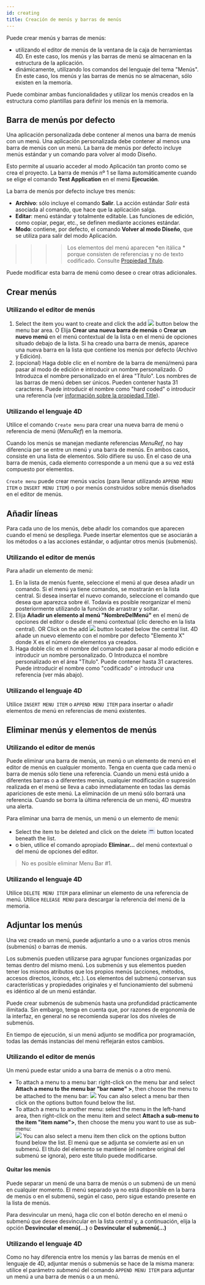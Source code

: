 ```yaml
---
id: creating
title: Creación de menús y barras de menús
---
```


Puede crear menús y barras de menús:

- utilizando el editor de menús de la ventana de la caja de herramientas 4D. En este caso, los menús y las barras de menú se almacenan en la estructura de la aplicación.
- dinámicamente, utilizando los comandos del lenguaje del tema "Menús". En este caso, los menús y las barras de menús no se almacenan, sólo existen en la memoria.

Puede combinar ambas funcionalidades y utilizar los menús creados en la estructura como plantillas para definir los menús en la memoria.

## Barra de menús por defecto

Una aplicación personalizada debe contener al menos una barra de menús con un menú. Una aplicación personalizada debe contener al menos una barra de menús con un menú. La barra de menús por defecto incluye menús estándar y un comando para volver al modo Diseño.

Esto permite al usuario acceder al modo Aplicación tan pronto como se crea el proyecto. La barra de menús nº 1 se llama automáticamente cuando se elige el comando **Test Application** en el menú **Ejecución**.

La barra de menús por defecto incluye tres menús:

- **Archivo**: sólo incluye el comando **Salir**. La acción estándar *Salir* está asociada al comando, que hace que la aplicación salga.
- **Editar**: menú estándar y totalmente editable. Las funciones de edición, como copiar, pegar, etc., se definen mediante acciones estándar.
- **Modo**: contiene, por defecto, el comando **Volver al modo Diseño**, que se utiliza para salir del modo Aplicación.
> > > > Los elementos del menú aparecen *en itálica * porque consisten de referencias y no de texto codificado. Consulte [Propiedad Título](properties.md#title).

Puede modificar esta barra de menú como desee o crear otras adicionales.

## Crear menús

### Utilizando el editor de menús

1. Select the item you want to create and click the add ![](../assets/en/Menus/PlussNew.png) button below the menu bar area. O Elija **Crear una nueva barra de menús** o **Crear un nuevo menú** en el menú contextual de la lista o en el menú de opciones situado debajo de la lista. Si ha creado una barra de menús, aparece una nueva barra en la lista que contiene los menús por defecto (Archivo y Edición).
2. (opcional) Haga doble clic en el nombre de la barra de menú/menú para pasar al modo de edición e introducir un nombre personalizado. O Introduzca el nombre personalizado en el área "Título". Los nombres de las barras de menú deben ser únicos. Pueden contener hasta 31 caracteres. Puede introducir el nombre como "hard coded" o introducir una referencia (ver [información sobre la propiedad Title](properties.md#title)).

### Utilizando el lenguaje 4D

Utilice el comando `Create menu` para crear una nueva barra de menú o referencia de menú (*MenuRef*) en la memoria.

Cuando los menús se manejan mediante referencias *MenuRef*, no hay diferencia per se entre un menú y una barra de menús. En ambos casos, consiste en una lista de elementos. Sólo difiere su uso. En el caso de una barra de menús, cada elemento corresponde a un menú que a su vez está compuesto por elementos.

`Create menu` puede crear menús vacíos (para llenar utilizando `APPEND MENU ITEM` o `INSERT MENU ITEM`) o por menús construidos sobre menús diseñados en el editor de menús.

## Añadir líneas

Para cada uno de los menús, debe añadir los comandos que aparecen cuando el menú se despliega. Puede insertar elementos que se asociarán a los métodos o a las acciones estándar, o adjuntar otros menús (submenús).

### Utilizando el editor de menús

Para añadir un elemento de menú:

1. En la lista de menús fuente, seleccione el menú al que desea añadir un comando. Si el menú ya tiene comandos, se mostrarán en la lista central. Si desea insertar el nuevo comando, seleccione el comando que desea que aparezca sobre él. Todavía es posible reorganizar el menú posteriormente utilizando la función de arrastrar y soltar.
2. Elija **Añadir un elemento al menú "NombreDelMenú"** en el menú de opciones del editor o desde el menú contextual (clic derecho en la lista central). OR Click on the add ![](../assets/en/Menus/PlussNew.png) button located below the central list. 4D añade un nuevo elemento con el nombre por defecto "Elemento X" donde X es el número de elementos ya creados.
3. Haga doble clic en el nombre del comando para pasar al modo edición e introducir un nombre personalizado. O Introduzca el nombre personalizado en el área "Título". Puede contener hasta 31 caracteres. Puede introducir el nombre como "codificado" o introducir una referencia (ver más abajo).

### Utilizando el lenguaje 4D

Utilice `INSERT MENU ITEM` o `APPEND MENU ITEM` para insertar o añadir elementos de menú en referencias de menú existentes.

## Eliminar menús y elementos de menús

### Utilizando el editor de menús

Puede eliminar una barra de menús, un menú o un elemento de menú en el editor de menús en cualquier momento. Tenga en cuenta que cada menú o barra de menús sólo tiene una referencia. Cuando un menú está unido a diferentes barras o a diferentes menús, cualquier modificación o supresión realizada en el menú se lleva a cabo inmediatamente en todas las demás apariciones de este menú. La eliminación de un menú sólo borrará una referencia. Cuando se borra la última referencia de un menú, 4D muestra una alerta.

Para eliminar una barra de menús, un menú o un elemento de menú:

- Select the item to be deleted and click on the delete ![](../assets/en/Menus/MinussNew.png) button located beneath the list.
- o bien, utilice el comando apropiado **Eliminar...** del menú contextual o del menú de opciones del editor.

> No es posible eliminar Menu Bar #1.

### Utilizando el lenguaje 4D

Utilice `DELETE MENU ITEM` para eliminar un elemento de una referencia de menú. Utilice `RELEASE MENU` para descargar la referencia del menú de la memoria.

## Adjuntar los menús

Una vez creado un menú, puede adjuntarlo a uno o a varios otros menús (submenús) o barras de menús.

Los submenús pueden utilizarse para agrupar funciones organizadas por temas dentro del mismo menú. Los submenús y sus elementos pueden tener los mismos atributos que los propios menús (acciones, métodos, accesos directos, iconos, etc.). Los elementos del submenú conservan sus características y propiedades originales y el funcionamiento del submenú es idéntico al de un menú estándar.

Puede crear submenús de submenús hasta una profundidad prácticamente ilimitada. Sin embargo, tenga en cuenta que, por razones de ergonomía de la interfaz, en general no se recomienda superar los dos niveles de submenús.

En tiempo de ejecución, si un menú adjunto se modifica por programación, todas las demás instancias del menú reflejarán estos cambios.

### Utilizando el editor de menús

Un menú puede estar unido a una barra de menús o a otro menú.

- To attach a menu to a menu bar: right-click on the menu bar and select **Attach a menu to the menu bar "bar name" >**, then choose the menu to be attached to the menu bar: ![](../assets/en/Menus/attach.png) You can also select a menu bar then click on the options button found below the list.
- To attach a menu to another menu: select the menu in the left-hand area, then right-click on the menu item and select **Attach a sub-menu to the item "item name">**, then choose the menu you want to use as sub-menu:  
  ![](../assets/en/Menus/attach2.png) You can also select a menu item then click on the options button found below the list. El menú que se adjunta se convierte así en un submenú. El título del elemento se mantiene (el nombre original del submenú se ignora), pero este título puede modificarse.

#### Quitar los menús

Puede separar un menú de una barra de menús o un submenú de un menú en cualquier momento. El menú separado ya no está disponible en la barra de menús o en el submenú, según el caso, pero sigue estando presente en la lista de menús.

Para desvincular un menú, haga clic con el botón derecho en el menú o submenú que desee desvincular en la lista central y, a continuación, elija la opción **Desvincular el menú(...)** o **Desvincular el submenú(...)**

### Utilizando el lenguaje 4D

Como no hay diferencia entre los menús y las barras de menús en el lenguaje de 4D, adjuntar menús o submenús se hace de la misma manera: utilice el parámetro *submenú* del comando `APPEND MENU ITEM` para adjuntar un menú a una barra de menús o a un menú.  

